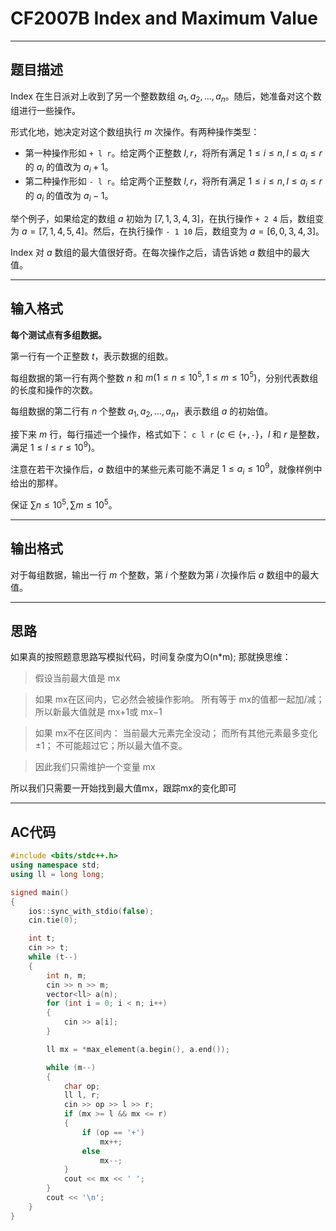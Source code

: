 # CF2007B Index and Maximum Value

**************
## 题目描述

Index 在生日派对上收到了另一个整数数组 $a_1,a_2,\dots,a_n$。随后，她准备对这个数组进行一些操作。

形式化地，她决定对这个数组执行 $m$ 次操作。有两种操作类型：
- 第一种操作形如 $\texttt{+ l r}$。给定两个正整数 $l,r$，将所有满足 $1\le i\le n,l\le a_i\le r$ 的 $a_i$ 的值改为 $a_i+1$。
- 第二种操作形如 $\texttt{- l r}$。给定两个正整数 $l,r$，将所有满足 $1\le i\le n,l\le a_i\le r$ 的 $a_i$ 的值改为 $a_i-1$。

举个例子，如果给定的数组 $a$ 初始为 $[7,1,3,4,3]$，在执行操作 $\texttt{+ 2 4}$ 后，数组变为 $a=[7,1,4,5,4]$。然后，在执行操作 $\texttt{- 1 10}$ 后，数组变为 $a=[6,0,3,4,3]$。

Index 对 $a$ 数组的最大值很好奇。在每次操作之后，请告诉她 $a$ 数组中的最大值。

**************
## 输入格式

**每个测试点有多组数据。**

第一行有一个正整数 $t$，表示数据的组数。

每组数据的第一行有两个整数 $n$ 和 $m(1\le n\le10^5,1\le m\le10^5)$，分别代表数组的长度和操作的次数。

每组数据的第二行有 $n$ 个整数 $a_1,a_2,\dots,a_n$，表示数组 $a$ 的初始值。

接下来 $m$ 行，每行描述一个操作，格式如下：
$\texttt{c l r}$ ($c\in\{\texttt{+,-}\}$，$l$ 和 $r$ 是整数，满足 $1\le l\le r\le10^9$)。

注意在若干次操作后，$a$ 数组中的某些元素可能不满足 $1\le a_i\le10^9$，就像样例中给出的那样。

保证 $\sum n\le10^5,\sum m\le 10^5$。

**************
## 输出格式

对于每组数据，输出一行 $m$ 个整数，第 $i$ 个整数为第 $i$ 次操作后 $a$ 数组中的最大值。

**************
## 思路
如果真的按照题意思路写模拟代码，时间复杂度为O(n*m);
那就换思维：
> 假设当前最大值是 mx

> 如果 mx在区间内，它必然会被操作影响。
所有等于 mx的值都一起加/减；
所以新最大值就是 mx+1或 mx−1

> 如果 mx不在区间内：
当前最大元素完全没动；
而所有其他元素最多变化±1；
不可能超过它；所以最大值不变。

> 因此我们只需维护一个变量 mx

所以我们只需要一开始找到最大值mx，跟踪mx的变化即可

*************
## AC代码
```cpp
#include <bits/stdc++.h>
using namespace std;
using ll = long long;

signed main()
{
    ios::sync_with_stdio(false);
    cin.tie(0);

    int t;
    cin >> t;
    while (t--)
    {
        int n, m;
        cin >> n >> m;
        vector<ll> a(n);
        for (int i = 0; i < n; i++)
        {
            cin >> a[i];
        }

        ll mx = *max_element(a.begin(), a.end());

        while (m--)
        {
            char op;
            ll l, r;
            cin >> op >> l >> r;
            if (mx >= l && mx <= r)
            {
                if (op == '+')
                    mx++;
                else
                    mx--;
            }
            cout << mx << ' ';
        }
        cout << '\n';
    }
}
```